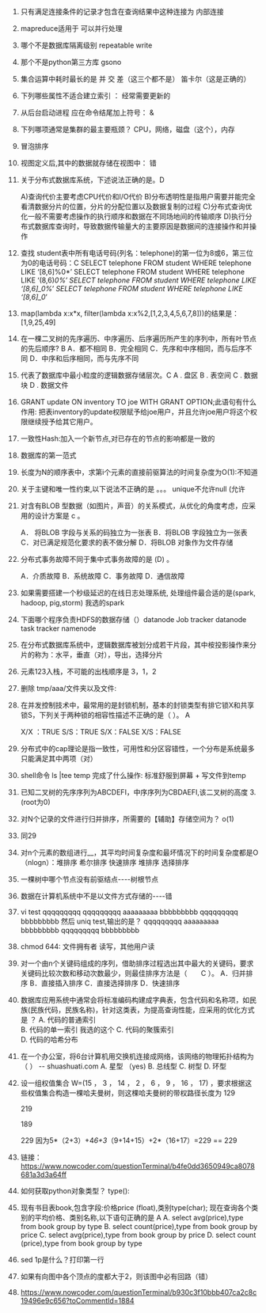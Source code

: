 1. 只有满足连接条件的记录才包含在查询结果中这种连接为 内部连接
2. mapreduce适用于  可以并行处理
3. 哪个不是数据库隔离级别 repeatable write
4. 那个不是python第三方库 gsono
5. 集合运算中耗时最长的是 并 交 差（这三个都不是） 笛卡尔（这是正确的）
6. 下列哪些属性不适合建立索引 ： 经常需要更新的
7. 从后台启动进程 应在命令结尾加上符号： &
8. 下列哪项通常是集群的最主要瓶颈？ CPU，网络，磁盘（这个），内存
9. 冒泡排序
10. 视图定义后,其中的数据就存储在视图中： 错
11. 关于分布式数据库系统，下述说法正确的是。D

    A)查询代价主要考虑CPU代价和I/O代价
    B)分布透明性是指用户需要并能完全看清数据分片的位置，分片的分配位置以及数据复制的过程
    C)分布式查询优化一般不需要考虑操作的执行顺序和数据在不同场地间的传输顺序
    D)执行分布式数据库查询时，导致数据传输量大的主要原因是数据间的连接操作和并操作
12. 查找 student表中所有电话号码(列名：telephone)的第一位为8或6，第三位为0的电话号码：C
    SELECT telephone FROM student WHERE telephone LIKE ‘[8,6]%0*’
    SELECT telephone FROM student WHERE telephone LIKE ‘(8,6)*0%’
    SELECT telephone FROM student WHERE telephone LIKE ‘[8,6]_0%’
    SELECT telephone FROM student WHERE telephone LIKE ‘[8,6]_0*’
13. map(lambda x:x*x, filter(lambda x:x%2,[1,2,3,4,5,6,7,8]))的结果是：[1,9,25,49]
14. 在一棵二叉树的先序遍历、中序遍历、后序遍历所产生的序列中，所有叶节点的先后顺序? B
    A．都不相同
    B．完全相同
    C．先序和中序相同，而与后序不同
    D．中序和后序相同，而与先序不同
15. 代表了数据库中最小粒度的逻辑数据存储层次。C
    A . 盘区
    B . 表空间
    C . 数据块
    D . 数据文件
16. GRANT update ON inventory TO joe WITH GRANT OPTION;此语句有什么作用:
    把表inventory的update权限赋予给joe用户，并且允许joe用户将这个权限继续授予给其它用户。
17. 一致性Hash:加入一个新节点,对已存在的节点的影响都是一致的
18. 数据库的第一范式
19. 长度为N的顺序表中，求第i个元素的直接前驱算法的时间复杂度为O(1):不知道
20. 关于主键和唯一性约束,以下说法不正确的是 。。。 unique不允许null (允许
21. 对含有BLOB 型数据（如图片，声音）的关系模式，从优化的角度考虑，应采用的设计方案是 c 。

    A． 将BLOB 字段与关系的码独立为一张表
    B．将BLOB 字段独立为一张表
    C．对已满足规范化要求的表不做分解
    D．将BLOB 对象作为文件存储

22. 分布式事务故障不同于集中式事务故障的是 (D) 。

    A．介质故障
    B．系统故障
    C．事务故障
    D．通信故障

23. 如果需要搭建一个秒级延迟的在线日志处理系统, 处理组件最合适的是(spark, hadoop, pig,storm) 我选的spark
24. 下面哪个程序负责HDFS的数据存储（）datanode
    Job tracker
    datanode
    task tracker
    namenode

25. 在分布式数据库系统中，逻辑数据库被划分成若干片段，其中桉投影操作来分片的称为：水平，垂直（对），导出，选择分片
26. 元素123入栈，不可能的出栈顺序是 3，1，2
27. 删除 tmp/aaa/文件夹以及文件:
28. 在并发控制技术中，最常用的是封锁机制，基本的封锁类型有排它锁X和共享锁S，下列关于两种锁的相容性描述不正确的是（ ）。 A

    X/X ：TRUE
    S/S：TRUE
    S/X：FALSE
    X/S：FALSE
29. 分布式中的cap理论是指一致性，可用性和分区容错性，一个分布是系统最多只能满足其中两项（对）

30. shell命令 ls |tee temp 完成了什么操作: 标准舒服到屏幕 + 写文件到temp
31. 已知二叉树的先序序列为ABCDEFI，中序序列为CBDAEFI,该二叉树的高度 3.(root为0)
32. 对N个记录的文件进行归并排序，所需要的【辅助】存储空间为？  o(1)
33. 同29
34. 对n个元素的数组进行__，其平均时间复杂度和最坏情况下的时间复杂度都是O（nlogn）：堆排序
    希尔排序
    快速排序
    堆排序
    选择排序

35. 一棵树中哪个节点没有前驱结点----树根节点
36. 数据在计算机系统中不是以文件方式存储的----错
37. vi test
    qqqqqqqqq
    qqqqqqqqq
    aaaaaaaaa
    bbbbbbbbb
    qqqqqqqqq
    bbbbbbbbb
    然后 uniq test,输出的是？
    qqqqqqqqq
    aaaaaaaaa
    bbbbbbbbb
    qqqqqqqqq
    bbbbbbbbb
38. chmod 644: 文件拥有者 读写，其他用户读
39. 对一个由n个关键码组成的序列，借助排序过程选出其中最大的关键码，要求关键码比较次数和移动次数最少，则最佳排序方法是（　　C ）。
    A．归并排序
    B．直接插入排序
    C．直接选择排序
    D．快速排序

40. 数据库应用系统中通常会将标准编码构建成字典表，包含代码和名称项，如民族(民族代码，民族名称)，针对这类表，为提高查询性能，应采用的优化方式是 ？
    A. 代码的普通索引  
    B. 代码的单一索引 我选的这个
    C. 代码的聚簇索引  
    D. 代码的哈希分布

41. 在一个办公室，将6台计算机用交换机连接成网络，该网络的物理拓扑结构为（    ） -- shuashuati.com
    A. 星型 （yes)
    B. 总线型
    C. 树型
    D. 环型
42. 设一组权值集合 W=(15 ， 3 ， 14 ， 2 ， 6 ， 9 ， 16 ， 17) ，要求根据这些权值集合构造一棵哈夫曼树，则这棵哈夫曼树的带权路径长度为
    129

    219

    189

    229 因为5*（2+3）+4*6+3*（9+14+15）+2*（16+17）=229 == 229

43. 链接：https://www.nowcoder.com/questionTerminal/b4fe0dd3650949ca8078681a3d3a64ff

44. 如何获取python对象类型？ type():
45. 现有书目表book,包含字段:价格price (float),类别type(char); 现在查询各个类别的平均价格、类别名称,以下语句正确的是 A
    A. select avg(price),type from book group by type
    B. select count(price),type from book group by price
    C. select avg(price),type from book group by price
    D. select count (price),type from book group by type

47. sed 1p是什么？打印第一行
48. 如果有向图中各个顶点的度都大于2，则该图中必有回路（错）
49. https://www.nowcoder.com/questionTerminal/b930c3f10bbb407ca2c8c19496e9c656?toCommentId=1884